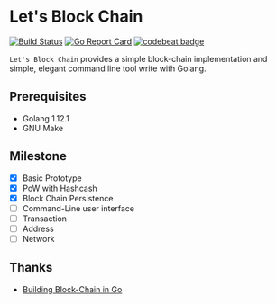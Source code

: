 # Let's Block Chain
[![Build Status](https://travis-ci.com/sunzhenyucn/lets-block-chain.svg?branch=master)](https://travis-ci.com/sunzhenyucn/lets-block-chain)
[![Go Report Card](https://goreportcard.com/badge/github.com/sunzhenyucn/lets-block-chain)](https://goreportcard.com/report/github.com/sunzhenyucn/lets-block-chain)
[![codebeat badge](https://codebeat.co/badges/7ac094f1-646f-4527-b30e-0d72799347a4)](https://codebeat.co/projects/github-com-sunzhenyucn-lets-block-chain-master)  

`Let's Block Chain` provides a simple block-chain implementation and simple, elegant command line tool write with Golang.

## Prerequisites
- Golang 1.12.1
- GNU Make

## Milestone

- [x] Basic Prototype
- [x] PoW with Hashcash
- [x] Block Chain Persistence
- [ ] Command-Line user interface
- [ ] Transaction
- [ ] Address
- [ ] Network

## Thanks
- [Building Block-Chain in Go](https://jeiwan.cc/tags/blockchain/)